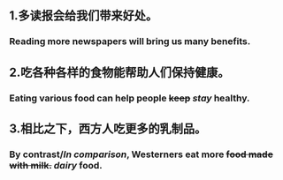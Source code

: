 ## 1.多读报会给我们带来好处。

### Reading more newspapers will bring us many benefits.

## 2.吃各种各样的食物能帮助人们保持健康。

### Eating various food can help people ~~keep~~ ***stay*** healthy.

## 3.相比之下，西方人吃更多的乳制品。

### By contrast/***In comparison***, Westerners eat more ~~food made with milk.~~ ***dairy*** food.

## 